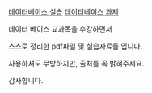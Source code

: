 [데이터베이스 실습](https://cyber-podium-310.notion.site/SQL-0318e1e3101141298e27b22f04a85e4d)
[데이터베이스 과제](https://cyber-podium-310.notion.site/SQL-a67a6f9a0991419ea07efb3ca69f6a79)

데이터 베이스 교과목을 수강하면서

스스로 정리한 pdf파일 및 실습자료들 입니다.

사용하셔도 무방하지만, 출처를 꼭 밝혀주세요.

감사합니다.
